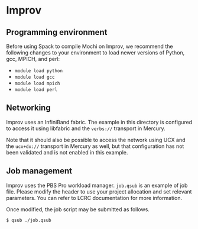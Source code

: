 Improv
======


Programming environment
-----------------------

Before using Spack to compile Mochi on Improv, we recommend the following
changes to your environment to load newer versions of Python, gcc, MPICH, and perl:

- `module load python`
- `module load gcc`
- `module load mpich`
- `module load perl`

Networking
----------

Improv uses an InfiniBand fabric.  The example in this directory is configured
to access it using libfabric and the `verbs://` transport in Mercury.

Note that it should also be possible to access the network using UCX and the
`ucx+dx://` transport in Mercury as well, but that configuration has not been
validated and is not enabled in this example.

Job management
--------------

Improv uses the PBS Pro workload manager.  `job.qsub` is an example of job
file. Please modify the header to use your project allocation and set
relevant parameters. You can refer to LCRC documentation for more
information.

Once modified, the job script may be submitted as follows.

```
$ qsub ./job.qsub
```
